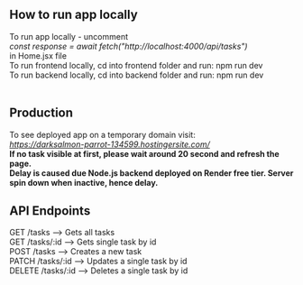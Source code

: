 ## How to run app locally

To run app locally - uncomment <br>
<i>const response = await fetch("http://localhost:4000/api/tasks")</i> <br>
in Home.jsx file <br>
To run frontend locally, cd into frontend folder and run: npm run dev <br>
To run backend locally, cd into backend folder and run: npm run dev <br>
<br>

## Production

To see deployed app on a temporary domain visit: <br>
<i>https://darksalmon-parrot-134599.hostingersite.com/</i><br>
<strong>If no task visible at first, please wait around 20 second and refresh the page.</strong><br>
<strong>Delay is caused due Node.js backend deployed on Render free tier. Server spin down when inactive, hence delay. </strong><br>

## API Endpoints

GET /tasks --> Gets all tasks <br>
GET /tasks/:id --> Gets single task by id <br>
POST /tasks --> Creates a new task <br>
PATCH /tasks/:id --> Updates a single task by id<br>
DELETE /tasks/:id --> Deletes a single task by id <br>
